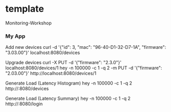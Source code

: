 # template
Monitoring-Workshop

### My App
Add new devices
curl -d '{"id": 3, "mac": "96-40-D1-32-D7-1A", "firmware": "3.03.00"}' localhost:8080/devices

Upgrade devices
curl -X PUT -d '{"firmware": "2.3.0"}' localhost:8080/devices/1
hey -n 100000 -c 1 -q 2 -m PUT -d '{"firmware": "2.03.00"}' http://localhost:8080/devices/1

Generate Load (Latency Histogram)
hey -n 100000 -c 1 -q 2 http://<host>:8080/devices


Generate Load (Latency Summary)
hey -n 100000 -c 1 -q 2 http://<host>:8080/login
